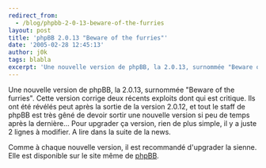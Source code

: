 ```yaml
---
redirect_from:
  - /blog/phpbb-2-0-13-beware-of-the-furries
layout: post
title: 'phpBB 2.0.13 "Beware of the furries"'
date: '2005-02-28 12:45:13'
author: j0k
tags: blabla
excerpt: 'Une nouvelle version de phpBB, la 2.0.13, surnommée "Beware of the furries".   Cette version corrige deux récents exploits dont qui est critique. Ils ont été révélés peut après la sortie de la version 2.0.12, et tout le staff de phpBB est très gêné de devoir sortir une nouvelle version si peu de temps après la dernière...   )   Pour upgrader ça version,      ...'
---
```


Une nouvelle version de phpBB, la 2.0.13, surnommée "Beware of the furries".   Cette version corrige deux récents exploits dont qui est critique. Ils ont été révélés peut après la sortie de la version 2.0.12, et tout le staff de phpBB est très gêné de devoir sortir une nouvelle version si peu de temps après la dernière...      Pour upgrader ça version, rien de plus simple, il y a juste 2 lignes à modifier.   A lire dans la suite de la news.

Comme à chaque nouvelle version, il est recommandé d'upgrader la sienne.   Elle est disponible sur le site même de [phpBB](http://www.phpbb.com/downloads.php).
